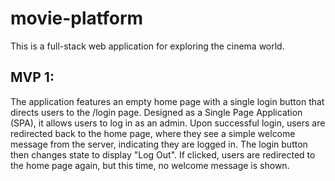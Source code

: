 # movie-platform

This is a full-stack web application for exploring the cinema world.

## MVP 1:

The application features an empty home page with a single login button that directs users to the /login page. Designed as a Single Page Application (SPA), it allows users to log in as an admin. Upon successful login, users are redirected back to the home page, where they see a simple welcome message from the server, indicating they are logged in. The login button then changes state to display "Log Out". If clicked, users are redirected to the home page again, but this time, no welcome message is shown.
